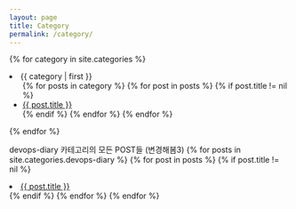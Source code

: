 ```yaml
---
layout: page
title: Category
permalink: /category/
---
```


{% for category in site.categories %}
<li><a name="{{ category | first }}">{{ category | first }}</a>
  <ul>
  {% for posts in category %}
    {% for post in posts %}
      {% if post.title != nil %}
        <li><a href="{{ post.url }}">{{ post.title }}</a></li>
      {% endif %}
    {% endfor %}
  {% endfor %}
  </ul>
</li>
{% endfor %}


devops-diary 카테고리의 모든 POST들 (변경해봄3)
{% for posts in site.categories.devops-diary %}
  {% for post in posts %}
    {% if post.title != nil %}
      <li><a href="{{ post.url }}">{{ post.title }}</a></li>
    {% endif %}
  {% endfor %}
{% endfor %}
